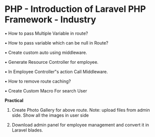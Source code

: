 # PHP - Introduction of Laravel PHP Framework - Industry

• How to pass Multiple Variable in route?

• How to pass variable which can be null in Route?

• Create custom auto using middleware.

• Generate Resource Controller for employee.

• In Employee Controller‟s action Call Middleware.

• How to remove route caching?

• Create Custom Macro For search User

<b>Practical</b>
1. Create Photo Gallery for above route.
Note: upload files from admin side. Show all the images in user side

3. Download admin panel for employee management and convert it in Laravel blades.
